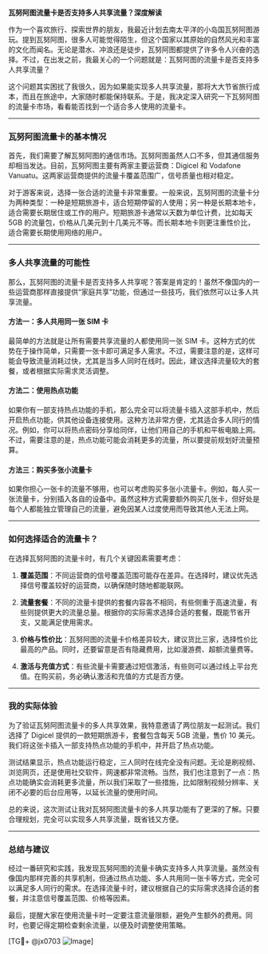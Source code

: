 **瓦努阿图流量卡是否支持多人共享流量？深度解读**

作为一个喜欢旅行、探索世界的朋友，我最近计划去南太平洋的小岛国瓦努阿图游玩。提到瓦努阿图，很多人可能觉得陌生，但这个国家以其原始的自然风光和丰富的文化而闻名。无论是潜水、冲浪还是徒步，瓦努阿图都提供了许多令人兴奋的选择。不过，在出发之前，我最关心的一个问题就是：瓦努阿图的流量卡是否支持多人共享流量？

这个问题其实困扰了我很久，因为如果能实现多人共享流量，那将大大节省旅行成本，而且在旅途中，大家随时都能保持联系。于是，我决定深入研究一下瓦努阿图的流量卡市场，看看能否找到一个适合多人使用的流量卡。

---

### **瓦努阿图流量卡的基本情况**

首先，我们需要了解瓦努阿图的通信市场。瓦努阿图虽然人口不多，但其通信服务却相当发达。目前，瓦努阿图主要有两家主要运营商：Digicel 和 Vodafone Vanuatu。这两家运营商提供的流量卡覆盖范围广，信号质量也相对稳定。

对于游客来说，选择一张合适的流量卡非常重要。一般来说，瓦努阿图的流量卡分为两种类型：一种是短期旅游卡，适合短期停留的人使用；另一种是长期本地卡，适合需要长期居住或工作的用户。短期旅游卡通常以天数为单位计费，比如每天 5GB 的流量包，价格从几美元到十几美元不等。而长期本地卡则更注重性价比，适合需要长期使用网络的用户。

---

### **多人共享流量的可能性**

那么，瓦努阿图的流量卡是否支持多人共享呢？答案是肯定的！虽然不像国内的一些运营商那样直接提供“家庭共享”功能，但通过一些技巧，我们依然可以让多人共享流量。

#### **方法一：多人共用同一张 SIM 卡**
最简单的方法就是让所有需要共享流量的人都使用同一张 SIM 卡。这种方式的优势在于操作简单，只需要一张卡即可满足多人需求。不过，需要注意的是，这样可能会导致流量消耗过快，尤其是当多人同时在线时。因此，建议选择流量较大的套餐，或者根据实际需求灵活调整。

#### **方法二：使用热点功能**
如果你有一部支持热点功能的手机，那么完全可以将流量卡插入这部手机中，然后开启热点功能，供其他设备连接使用。这种方法非常方便，尤其适合多人同行的情况。例如，你可以将热点密码分享给同伴，让他们用自己的手机和平板电脑上网。不过，需要注意的是，热点功能可能会消耗更多的流量，所以要提前规划好流量预算。

#### **方法三：购买多张小流量卡**
如果你担心一张卡的流量不够用，也可以考虑购买多张小流量卡。例如，每人买一张流量卡，分别插入各自的设备中。虽然这种方式需要额外购买几张卡，但好处是每个人都能独立管理自己的流量，避免因某人过度使用而导致其他人无法上网。

---

### **如何选择适合的流量卡？**

在选择瓦努阿图的流量卡时，有几个关键因素需要考虑：

1. **覆盖范围**：不同运营商的信号覆盖范围可能存在差异。在选择时，建议优先选择信号覆盖较好的运营商，以确保随时随地都能联网。
   
2. **流量套餐**：不同的流量卡提供的套餐内容各不相同，有些侧重于高速流量，有些则提供更大的流量总量。根据你的实际需求选择合适的套餐，既能节省开支，又能满足使用需求。

3. **价格与性价比**：瓦努阿图的流量卡价格差异较大，建议货比三家，选择性价比最高的产品。同时，还要留意是否有隐藏费用，比如漫游费、超额流量费等。

4. **激活与充值方式**：有些流量卡需要通过短信激活，有些则可以通过线上平台充值。在购买前，务必确认激活和充值的方式是否方便。

---

### **我的实际体验**

为了验证瓦努阿图流量卡的多人共享效果，我特意邀请了两位朋友一起测试。我们选择了 Digicel 提供的一款短期旅游卡，套餐包含每天 5GB 流量，售价 10 美元。我们将这张卡插入一部支持热点功能的手机中，并开启了热点功能。

测试结果显示，热点功能运行稳定，三人同时在线完全没有问题。无论是刷视频、浏览网页，还是使用社交软件，网速都非常流畅。当然，我们也注意到了一点：热点功能确实会消耗更多流量，所以我们采取了一些措施，比如限制视频分辨率、关闭不必要的后台应用等，以延长流量的使用时间。

总的来说，这次测试让我对瓦努阿图流量卡的多人共享功能有了更深的了解。只要合理规划，完全可以实现多人共享流量，既省钱又方便。

---

### **总结与建议**

经过一番研究和实践，我发现瓦努阿图的流量卡确实支持多人共享流量。虽然没有像国内那样完善的共享机制，但通过热点功能、多人共用同一张卡等方式，完全可以满足多人同行的需求。在选择流量卡时，建议根据自己的实际需求选择合适的套餐，并注意信号覆盖范围、价格等因素。

最后，提醒大家在使用流量卡时一定要注意流量限额，避免产生额外的费用。同时，也要记得定期检查剩余流量，以便及时调整使用策略。

[TG💪+ @jx0703 ![Image](https://github.com/user-attachments/assets/dbca1d08-cadb-493c-b0ec-ad6f7a83f270)]